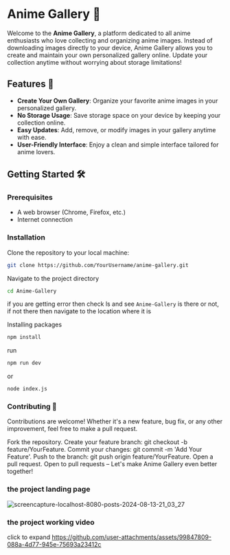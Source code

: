 # Anime Gallery 🎨

Welcome to the **Anime Gallery**, a platform dedicated to all anime enthusiasts who love collecting and organizing anime images. Instead of downloading images directly to your device, Anime Gallery allows you to create and maintain your own personalized gallery online. Update your collection anytime without worrying about storage limitations!

## Features 🚀
- **Create Your Own Gallery**: Organize your favorite anime images in your personalized gallery.
- **No Storage Usage**: Save storage space on your device by keeping your collection online.
- **Easy Updates**: Add, remove, or modify images in your gallery anytime with ease.
- **User-Friendly Interface**: Enjoy a clean and simple interface tailored for anime lovers.

## Getting Started 🛠️

### Prerequisites
- A web browser (Chrome, Firefox, etc.)
- Internet connection

### Installation
Clone the repository to your local machine:

```bash
git clone https://github.com/YourUsername/anime-gallery.git
```
Navigate to the project directory
```bash
cd Anime-Gallery
```
if you are getting error then check ls and see <code>Anime-Gallery</code> is there or not, if not there then navigate to the location where it is

Installing packages
```bash 
npm install
```
run
```bash
npm run dev
```
or 
```bash
node index.js
```

### Contributing 🤝
Contributions are welcome! Whether it's a new feature, bug fix, or any other improvement, feel free to make a pull request.

Fork the repository.
Create your feature branch: git checkout -b feature/YourFeature.
Commit your changes: git commit -m 'Add Your Feature'.
Push to the branch: git push origin feature/YourFeature.
Open a pull request.
Open to pull requests – Let's make Anime Gallery even better together!

### the project landing page
![screencapture-localhost-8080-posts-2024-08-13-21_03_27](https://github.com/user-attachments/assets/9d92eb78-5b1a-4b6f-83cf-61ac76114a0e)


### the project working video
click to expand
https://github.com/user-attachments/assets/99847809-088a-4d77-945e-75693a23412c



